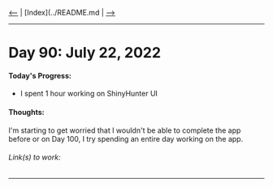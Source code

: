 [<--](../Days/Day89.md) | [Index](../README.md | [-->](../Days/Day91.md)
____
# Day 90: July 22, 2022
#### Today's Progress:
- I spent 1 hour working on ShinyHunter UI

#### Thoughts:
I'm starting to get worried that I wouldn't be able to complete the app before or on Day 100, I try spending an entire day working on the app.

###### Link(s) to work:

___
